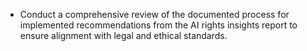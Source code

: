 - Conduct a comprehensive review of the documented process for implemented recommendations from the AI rights insights report to ensure alignment with legal and ethical standards.